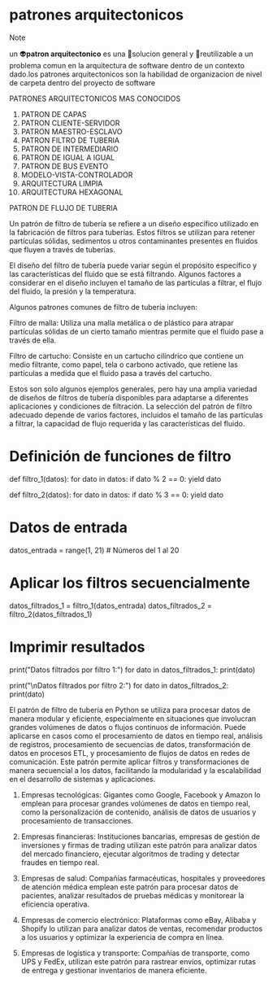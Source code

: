 # patrones arquitectonicos
>[!NOTE]
> un 👽**patron  arquitectonico** es una  👻solucion general y
👾reutilizable a un problema comun en la arquitectura de software 
dentro de un contexto dado.los patrones arquitectonicos 
son la habilidad de organizacion de nivel de carpeta dentro del proyecto de software

PATRONES ARQUITECTONICOS MAS CONOCIDOS
1. PATRON DE CAPAS
2. PATRON CLIENTE-SERVIDOR
3. PATRON MAESTRO-ESCLAVO
4. PATRON FILTRO DE TUBERIA
5. PATRON DE INTERMEDIARIO
6. PATRON DE IGUAL A IGUAL
7. PATRON DE BUS EVENTO
8. MODELO-VISTA-CONTROLADOR
9. ARQUITECTURA LIMPIA
10. ARQUITECTURA HEXAGONAL


PATRON DE FLUJO DE TUBERIA


Un patrón de filtro de tubería se refiere a un diseño específico utilizado en la fabricación de filtros para tuberías. Estos filtros se utilizan para retener partículas sólidas, sedimentos u otros contaminantes presentes en fluidos que fluyen a través de tuberías.

El diseño del filtro de tubería puede variar según el propósito específico y las características del fluido que se está filtrando. Algunos factores a considerar en el diseño incluyen el tamaño de las partículas a filtrar, el flujo del fluido, la presión y la temperatura.

Algunos patrones comunes de filtro de tubería incluyen:

Filtro de malla: Utiliza una malla metálica o de plástico para atrapar partículas sólidas de un cierto tamaño mientras permite que el fluido pase a través de ella.

Filtro de cartucho: Consiste en un cartucho cilíndrico que contiene un medio filtrante, como papel, tela o carbono activado, que retiene las partículas a medida que el fluido pasa a través del cartucho.


Estos son solo algunos ejemplos generales, pero hay una amplia variedad de diseños de filtros de tubería disponibles para adaptarse a diferentes aplicaciones y condiciones de filtración. La selección del patrón de filtro adecuado depende de varios factores, incluidos el tamaño de las partículas a filtrar, la capacidad de flujo requerida y las características del fluido. 
  
  # Definición de funciones de filtro
def filtro_1(datos):
    for dato in datos:
        if dato % 2 == 0:
            yield dato

def filtro_2(datos):
    for dato in datos:
        if dato % 3 == 0:
            yield dato

# Datos de entrada
datos_entrada = range(1, 21)  # Números del 1 al 20

# Aplicar los filtros secuencialmente
datos_filtrados_1 = filtro_1(datos_entrada)
datos_filtrados_2 = filtro_2(datos_filtrados_1)

# Imprimir resultados
print("Datos filtrados por filtro 1:")
for dato in datos_filtrados_1:
    print(dato)

print("\nDatos filtrados por filtro 2:")
for dato in datos_filtrados_2:
    print(dato)

 El patrón de filtro de tubería en Python se utiliza para procesar datos de manera modular y eficiente, especialmente en situaciones que involucran grandes volúmenes de datos o flujos continuos de información. Puede aplicarse en casos como el procesamiento de datos en tiempo real, análisis de registros, procesamiento de secuencias de datos, transformación de datos en procesos ETL, y procesamiento de flujos de datos en redes de comunicación. Este patrón permite aplicar filtros y transformaciones de manera secuencial a los datos, facilitando la modularidad y la escalabilidad en el desarrollo de sistemas y aplicaciones.


1. Empresas tecnológicas: Gigantes como Google, Facebook y Amazon lo emplean para procesar grandes volúmenes de datos en tiempo real, como la personalización de contenido, análisis de datos de usuarios y procesamiento de transacciones.

2. Empresas financieras: Instituciones bancarias, empresas de gestión de inversiones y firmas de trading utilizan este patrón para analizar datos del mercado financiero, ejecutar algoritmos de trading y detectar fraudes en tiempo real.

3. Empresas de salud: Compañías farmacéuticas, hospitales y proveedores de atención médica emplean este patrón para procesar datos de pacientes, analizar resultados de pruebas médicas y monitorear la eficiencia operativa.

4. Empresas de comercio electrónico: Plataformas como eBay, Alibaba y Shopify lo utilizan para analizar datos de ventas, recomendar productos a los usuarios y optimizar la experiencia de compra en línea.

5. Empresas de logística y transporte: Compañías de transporte, como UPS y FedEx, utilizan este patrón para rastrear envíos, optimizar rutas de entrega y gestionar inventarios de manera eficiente.


